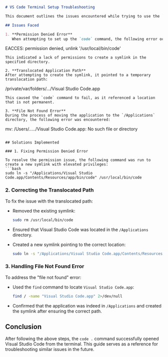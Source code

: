 ```markdown
# VS Code Terminal Setup Troubleshooting

This document outlines the issues encountered while trying to use the `code .` command in the terminal to open Visual Studio Code (VS Code) and the solutions that were implemented.

## Issues Faced

1. **Permission Denied Error**  
   When attempting to set up the `code` command, the following error occurred:
   ```
   EACCES: permission denied, unlink '/usr/local/bin/code'
   ```
   This indicated a lack of permissions to create a symlink in the specified directory.

2. **Translocated Application Path**  
   After attempting to create the symlink, it pointed to a temporary translocation path:
   ```
   /private/var/folders/.../Visual Studio Code.app
   ```
   This caused the `code` command to fail, as it referenced a location that is not permanent.

3. **File Not Found Error**  
   During the process of moving the application to the `/Applications` directory, the following error was encountered:
   ```
   mv: /Users/...../Visual Studio Code.app: No such file or directory
   ```

## Solutions Implemented

### 1. Fixing Permission Denied Error

To resolve the permission issue, the following command was run to create a new symlink with elevated privileges:
```bash
sudo ln -s "/Applications/Visual Studio Code.app/Contents/Resources/app/bin/code" /usr/local/bin/code
```

### 2. Correcting the Translocated Path

To fix the issue with the translocated path:
- Removed the existing symlink:
  ```bash
  sudo rm /usr/local/bin/code
  ```

- Ensured that Visual Studio Code was located in the `/Applications` directory.

- Created a new symlink pointing to the correct location:
  ```bash
  sudo ln -s "/Applications/Visual Studio Code.app/Contents/Resources/app/bin/code" /usr/local/bin/code
  ```

### 3. Handling File Not Found Error

To address the "file not found" error:
- Used the `find` command to locate `Visual Studio Code.app`:
  ```bash
  find / -name "Visual Studio Code.app" 2>/dev/null
  ```

- Confirmed that the application was indeed in `/Applications` and created the symlink after ensuring the correct path.

## Conclusion

After following the above steps, the `code .` command successfully opened Visual Studio Code from the terminal. This guide serves as a reference for troubleshooting similar issues in the future.
```

